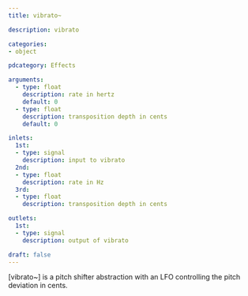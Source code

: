 ```yaml
---
title: vibrato~

description: vibrato

categories:
- object

pdcategory: Effects

arguments:
  - type: float
    description: rate in hertz 
    default: 0
  - type: float
    description: transposition depth in cents 
    default: 0

inlets:
  1st:
  - type: signal
    description: input to vibrato
  2nd:
  - type: float
    description: rate in Hz
  3rd:
  - type: float
    description: transposition depth in cents

outlets:
  1st:
  - type: signal
    description: output of vibrato

draft: false
---
```


[vibrato~] is a pitch shifter abstraction with an LFO controlling the pitch deviation in cents.
